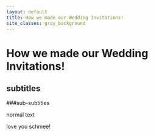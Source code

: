 ```yaml
---
layout: default
title: How we made our Wedding Invitations!
site_classes: gray_background
---
```


How we made our Wedding Invitations!
=======

subtitles
---

###sub-subtitles

normal text

love you schmee!
